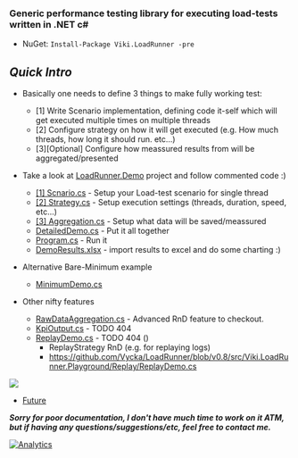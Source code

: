 ### Generic performance testing library for executing load-tests written in .NET c# ###
* NuGet: `Install-Package Viki.LoadRunner -pre`

## *Quick Intro*
* Basically one needs to define 3 things to make fully working test:
  - [1] Write Scenario implementation, defining code it-self which will get executed multiple times on multiple threads
  - [2] Configure strategy on how it will get executed (e.g. How much threads, how long it should run. etc...)
  - [3][Optional] Configure how meassured results from will be aggregated/presented
  
* Take a look at [LoadRunner.Demo](/demo) project and follow commented code :)
  - [[1] Scnario.cs](/demo/Detailed/Scenario.cs) - Setup your Load-test scenario for single thread
  - [[2] Strategy.cs](/demo/Detailed/Strategy.cs) - Setup execution settings (threads, duration, speed, etc...)
  - [[3] Aggregation.cs](/demo/Detailed/Aggregation.cs) - Setup what data will be saved/meassured
  - [DetailedDemo.cs](/demo/Detailed/QuickIntroLoadTest.cs) - Put it all together
  - [Program.cs](/demo/Program.cs) - Run it
  - [DemoResults.xlsx](/demo/DemoResults.xlsx) - import results to excel and do some charting :)
  
 * Alternative Bare-Minimum example
   - [MinimumDemo.cs](/demo/Minimum/MinimumDemo.cs)
   
 * Other nifty features   
   - [RawDataAggregation.cs](/demo/Features/RawDataAggregation.cs) - Advanced RnD feature to checkout.
   - [KpiOutput.cs](/demo/Features/KpiOutput.cs) - TODO 404
   - [ReplayDemo.cs](/demo/Features/ReplayDemo.cs) - TODO 404 ()
     - ReplayStrategy RnD (e.g. for replaying logs)
     - https://github.com/Vycka/LoadRunner/blob/v0.8/src/Viki.LoadRunner.Playground/Replay/ReplayDemo.cs
  
![](https://raw.githubusercontent.com/Vycka/LoadRunner/master/diagrams/Architecture.png)
* [Future](../../wiki/TODOs)

***Sorry for poor documentation, I don't have much time to work on it ATM, but if having any questions/suggestions/etc, feel free to contact me.***

[![Analytics](https://ga-beacon.appspot.com/UA-71045586-1/LoadRunner/readme?pixel)](https://github.com/Vycka/LoadRunner)
